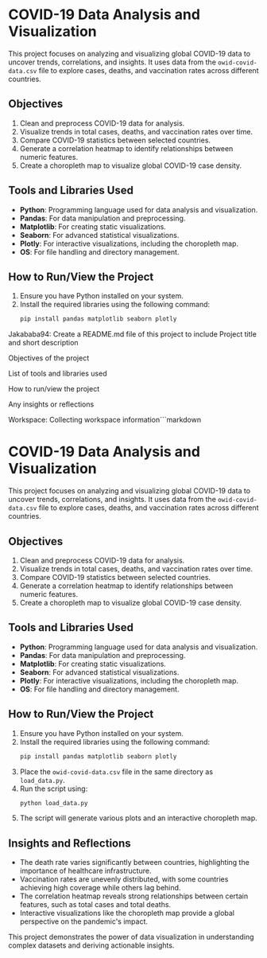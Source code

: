 # COVID-19 Data Analysis and Visualization

This project focuses on analyzing and visualizing global COVID-19 data to uncover trends, correlations, and insights. It uses data from the `owid-covid-data.csv` file to explore cases, deaths, and vaccination rates across different countries.

## Objectives

1. Clean and preprocess COVID-19 data for analysis.
2. Visualize trends in total cases, deaths, and vaccination rates over time.
3. Compare COVID-19 statistics between selected countries.
4. Generate a correlation heatmap to identify relationships between numeric features.
5. Create a choropleth map to visualize global COVID-19 case density.

## Tools and Libraries Used

- **Python**: Programming language used for data analysis and visualization.
- **Pandas**: For data manipulation and preprocessing.
- **Matplotlib**: For creating static visualizations.
- **Seaborn**: For advanced statistical visualizations.
- **Plotly**: For interactive visualizations, including the choropleth map.
- **OS**: For file handling and directory management.

## How to Run/View the Project

1. Ensure you have Python installed on your system.
2. Install the required libraries using the following command:
   ```sh
   pip install pandas matplotlib seaborn plotly
Jakababa94: Create a README.md file of this project to include Project title and short description

Objectives of the project

List of tools and libraries used

How to run/view the project

Any insights or reflections

Workspace: Collecting workspace information```markdown
# COVID-19 Data Analysis and Visualization

This project focuses on analyzing and visualizing global COVID-19 data to uncover trends, correlations, and insights. It uses data from the `owid-covid-data.csv` file to explore cases, deaths, and vaccination rates across different countries.

## Objectives

1. Clean and preprocess COVID-19 data for analysis.
2. Visualize trends in total cases, deaths, and vaccination rates over time.
3. Compare COVID-19 statistics between selected countries.
4. Generate a correlation heatmap to identify relationships between numeric features.
5. Create a choropleth map to visualize global COVID-19 case density.

## Tools and Libraries Used

- **Python**: Programming language used for data analysis and visualization.
- **Pandas**: For data manipulation and preprocessing.
- **Matplotlib**: For creating static visualizations.
- **Seaborn**: For advanced statistical visualizations.
- **Plotly**: For interactive visualizations, including the choropleth map.
- **OS**: For file handling and directory management.

## How to Run/View the Project

1. Ensure you have Python installed on your system.
2. Install the required libraries using the following command:
   ```sh
   pip install pandas matplotlib seaborn plotly
   ```
3. Place the `owid-covid-data.csv` file in the same directory as `load_data.py`.
4. Run the script using:
   ```sh
   python load_data.py
   ```
5. The script will generate various plots and an interactive choropleth map.

## Insights and Reflections

- The death rate varies significantly between countries, highlighting the importance of healthcare infrastructure.
- Vaccination rates are unevenly distributed, with some countries achieving high coverage while others lag behind.
- The correlation heatmap reveals strong relationships between certain features, such as total cases and total deaths.
- Interactive visualizations like the choropleth map provide a global perspective on the pandemic's impact.

This project demonstrates the power of data visualization in understanding complex datasets and deriving actionable insights.
```
